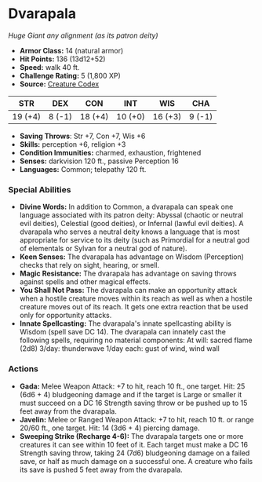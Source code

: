 # Dvarapala

*Huge* *Giant* *any alignment (as its patron deity)*

- **Armor Class:** 14 (natural armor)
- **Hit Points:** 136 (13d12+52)
- **Speed:** walk 40 ft.
- **Challenge Rating:** 5 (1,800 XP)
- **Source:** [Creature Codex](https://koboldpress.com/kpstore/product/creature-codex-for-5th-edition-dnd/)

| STR | DEX | CON | INT | WIS | CHA |
| --- | --- | --- | --- | --- | --- |
| 19 (+4) | 8 (-1) | 18 (+4) | 10 (+0) | 16 (+3) | 9 (-1) |

- **Saving Throws**: Str +7, Con +7, Wis +6
- **Skills:** perception +6, religion +3
- **Condition Immunities:** charmed, exhaustion, frightened
- **Senses:** darkvision 120 ft., passive Perception 16
- **Languages:** Common; telepathy 120 ft.
### Special Abilities
- **Divine Words:** In addition to Common, a dvarapala can speak one language associated with its patron deity: Abyssal (chaotic or neutral evil deities), Celestial (good deities), or Infernal (lawful evil deities). A dvarapala who serves a neutral deity knows a language that is most appropriate for service to its deity (such as Primordial for a neutral god of elementals or Sylvan for a neutral god of nature).
- **Keen Senses:** The dvarapala has advantage on Wisdom (Perception) checks that rely on sight, hearing, or smell.
- **Magic Resistance:** The dvarapala has advantage on saving throws against spells and other magical effects.
- **You Shall Not Pass:** The dvarapala can make an opportunity attack when a hostile creature moves within its reach as well as when a hostile creature moves out of its reach. It gets one extra reaction that be used only for opportunity attacks.
- **Innate Spellcasting:** The dvarapala's innate spellcasting ability is Wisdom (spell save DC 14). The dvarapala can innately cast the following spells, requiring no material components: At will: sacred flame (2d8) 3/day: thunderwave 1/day each: gust of wind, wind wall
### Actions
- **Gada:** Melee Weapon Attack: +7 to hit, reach 10 ft., one target. Hit: 25 (6d6 + 4) bludgeoning damage and if the target is Large or smaller it must succeed on a DC 16 Strength saving throw or be pushed up to 15 feet away from the dvarapala.
- **Javelin:** Melee or Ranged Weapon Attack: +7 to hit, reach 10 ft. or range 20/60 ft., one target. Hit: 14 (3d6 + 4) piercing damage.
- **Sweeping Strike (Recharge 4-6):** The dvarapala targets one or more creatures it can see within 10 feet of it. Each target must make a DC 16 Strength saving throw, taking 24 (7d6) bludgeoning damage on a failed save, or half as much damage on a successful one. A creature who fails its save is pushed 5 feet away from the dvarapala.
